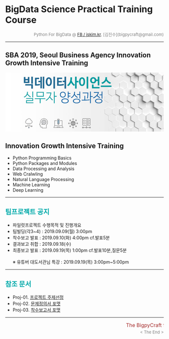 
# BigData Science Practical Training Course

<div align='right'><font size=2 color='gray'>Python For BigData @ <font color='blue'><a href='https://www.facebook.com/jskim.kr'>FB / jskim.kr</a></font>, [김진수](bigpycraft@gmail.com)</font></div>
<hr>

## SBA 2019, Seoul Business Agency Innovation Growth Intensive Training

<img src="../images/img_main_front.png">

## Innovation Growth Intensive Training
- Python Programming Basics
- Python Packages and Modules
- Data Processing and Analysis
- Web Cralwling
- Natural Language Processing
- Machine Learning
- Deep Learning

<hr>

## <font color='#00AAAA'> 팀프로젝트 공지</font>
>  
- 파일럿프로젝트 수행목적 및 진행개요
- 팀빌딩(각3~4) : 2019.09.09(월) 3:00pm
- 착수보고 발표 : 2019.09.10(화) 4:00pm    cf.발표5분
- 결과보고 취합 : 2019.09.18(수)  
- 최종보고 발표 : 2019.09.19(목) 1:00pm    cf.발표10분,질문5분 
<br/><br/>※ 유튜버 대도서관님 특강 : 2019.09.19(목) 3:00pm~5:00pm 

<hr>


## <font color='#00AAAA'> 참조 문서</font>
>  
- Proj-01. [프로젝트 주제선정         ][proj-01]
- Proj-02. [문제정의서 포맷          ][proj-02]
- Proj-03. [착수보고서 포맷          ][proj-03]


[proj-01]:  ./docu/SBA19_관심주제발표_For_Team_Building.pdf    "Go proj-01"
[proj-02]:  ./docu/SBA19_문제정의서_포맷.pdf                    "Go proj-02"
[proj-03]:  ./docu/SBA19_착수보고서_포맷_OOO팀.docx              "Go proj-03"


<hr>
<marquee><font size=3 color='brown'>The BigpyCraft find the information to design valuable society with Technology & Craft.</font></marquee>
<div align='right'><font size=2 color='gray'> &lt; The End &gt; </font></div>
